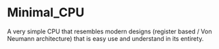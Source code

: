 # Minimal_CPU
A very simple CPU that resembles modern designs (register based / Von Neumann architecture) that is easy use and understand in its entirety.
